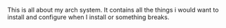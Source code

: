 This is all about my arch system. It contains all the things i would want to install and configure when I install or something breaks. 
